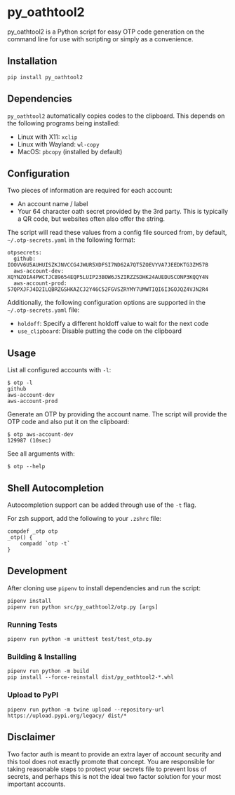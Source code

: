 # py_oathtool2

py_oathtool2 is a Python script for easy OTP code generation on the command line for use with scripting or simply as a convenience.

## Installation

`pip install py_oathtool2`

## Dependencies

`py_oathtool2` automatically copies codes to the clipboard. This depends on the following programs being installed:

* Linux with X11: `xclip`
* Linux with Wayland: `wl-copy`
* MacOS: `pbcopy` (installed by default)

## Configuration

Two pieces of information are required for each account:

* An account name / label
* Your 64 character oath secret provided by the 3rd party. This is typically a QR code, but websites often also offer the string.

The script will read these values from a config file sourced from, by default, `~/.otp-secrets.yaml` in the following format:
```
otpsecrets:
  github: IOOVV6U5AUHUISZKJNVCCG4JWUR5XDFSI7ND62A7QT5ZOEVYVA7JEEDKTG3ZM57B
  aws-account-dev: XQYNZOIA4PWCTJCB9654EQP5LUIP23BOW6J5ZIRZZSDHK24AUEDUSCONP3KQQY4N
  aws-account-prod: 57QPXJFJ4D2ILQBRZGSHKAZCJ2Y46C52FGVSZRYMY7UMWTIQI6I3GOJQZ4VJN2R4
```

Additionally, the following configuration options are supported in the `~/.otp-secrets.yaml` file:

* `holdoff`: Specify a different holdoff value to wait for the next code
* `use_clipboard`: Disable putting the code on the clipboard

## Usage

List all configured accounts with `-l`:
```
$ otp -l
github
aws-account-dev
aws-account-prod
```

Generate an OTP by providing the account name. The script will provide the OTP code and also put it on the clipboard:
```
$ otp aws-account-dev
129987 (10sec)
```

See all arguments with:
```
$ otp --help
```

## Shell Autocompletion

Autocompletion support can be added through use of the `-t` flag.

For zsh support, add the following to your `.zshrc` file:

```
compdef _otp otp
_otp() {
    compadd `otp -t`
}
```

## Development

After cloning use `pipenv` to install dependencies and run the script:

```
pipenv install
pipenv run python src/py_oathtool2/otp.py [args]
```

### Running Tests

```
pipenv run python -m unittest test/test_otp.py
```

### Building & Installing

```
pipenv run python -m build
pip install --force-reinstall dist/py_oathtool2-*.whl
```

### Upload to PyPI

```
pipenv run python -m twine upload --repository-url https://upload.pypi.org/legacy/ dist/*
```

## Disclaimer

Two factor auth is meant to provide an extra layer of account security and this tool does not exactly promote that concept. You are responsible for taking reasonable steps to protect your secrets file to prevent loss of secrets, and perhaps this is not the ideal two factor solution for your most important accounts.
